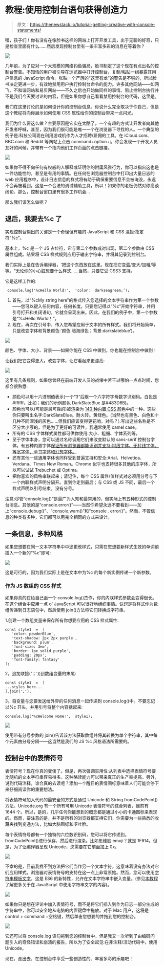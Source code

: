 # 教程:使用控制台语句获得创造力

> 原文：<https://thenewstack.io/tutorial-getting-creative-with-console-statements/>

嘿，孩子们！你有没有在像脸书这样的网站上打开开发工具，出于无聊的好奇，只是检查里面有什么……然后发现控制台里有一条丰富多彩的消息在等着你？

![](img/5bb7dbfe48ddb870bdda8dfa773a0592.png)

几年前，为了应对一个大规模的网络钓鱼骗局，脸书制定了这个现在有点出名的控制台警告。不知情的用户被引导在浏览器中打开控制台，复制/粘贴一组暴露其用户信息的 JavaScript 命令。张贴一个严厉的“这里有龙”的警告是不够的，所以脸书决定更进一步，有效地禁用用户执行控制台命令的能力。许多其他网站——如网飞、不和谐网站和易贝网站——不久之后也开始做同样的事情。阻止控制台执行并不是我们今天要讨论的内容，但是如果你想自己看看禁用控制台的代码，这里是。

我们在这里讨论的是如何设计你的控制台信息。你说什么完全取决于你自己，但是这个教程将向你展示如何使用 CSS 属性给你的控制台带来一点闪光。

我们为什么要这么做？主要原因是它实在太酷了。一个有趣的方式让开发者向其他开发者呼喊，甚至，因为我们很可能是唯一一个在浏览器下寻找的人。一个典型的例子是:科技公司现在利用游戏机作为人才招聘/雇佣的工具。在 iCloud.com、BBC.com 和 Reddit 等网站上点击 command+option+j，你会发现一个开发人员友好的问候，并带有一个指向他们工作页面的点击链接。

![](img/06fd8cf7d1dfd028f0c15476a9e97aac.png)

如果你不得不向任何有权威的人解释或证明你的附庸风雅行为，你可以指出这也是一件功能性的，甚至是有用的事情。在任何在浏览器控制台中打印出大量日志的 web 应用程序中，设计日志信息的样式将有助于确保重要信息不会被淹没，永远不会再被看到。这是一个合法的调试辅助工具，所以！如果你的老板仍然对你高谈阔论，那么，控制台窗口里有很多工作机会…

那么我们该怎么做呢？

## 退后，我要去%c 了

实现控制台输出的关键是一个奇怪但有趣的 JavaScript 和 CSS 混搭:指定符“%c”。

基本上，%c 是一个 JS 占位符，它与第二个参数成对出现，第二个参数由 CSS 属性组成。结果将 CSS 样式规则应用于输出字符串，并将其记录到控制台。

我们实际上是在告诉编译器，'把这个东西放在这里。现在把它变蓝/变大/加粗/等等。“无论你的小心脏想要什么样式……当然，只要它受 CSS3 支持。

它是这样工作的:

```
 console.log('%cHello World!',  'color:  darkseagreen;’);

```

1.  首先，以“%cMy string here”的格式传入您选择的文本字符串作为第一个参数——您可以键入任何内容，任何长度。只要您记得以“%c”开始字符串，并用引号打开和关闭语句，它就会呈现出来。因此，在我们的例子中，第一个参数是“%cHello World！”。
2.  现在，再次在引号中，传入您希望应用于文本的所有样式。我们将开始简单，只是改变字体和背景颜色:'颜色:暗海绿色；背景:darkslateblue’)。

![](img/2ebca1017539c9cf261382e02a9b8bc0.png)

颜色、字体、大小、背景——如果你能在 CSS 中做到，你也能在控制台中做到！

让我们把它变得更大，改变字体，让它看起来更漂亮:

![](img/58015d8484852e7cc14ac32a45420ae5.png)

这里有几条规则，如果您曾经在前端开发人员的战壕中苦干过哪怕一点点时间，您都会很熟悉:

*   颜色可以用十六进制值表示(一个“3”后跟一个六字符字母数字识别码。白色是#ffffff，比如；我们的示例颜色 DarkSlateBlue 是#483D8B)。
*   颜色也可以(可能是最可靠的)被渲染为 [140 种内置 CSS 颜色](https://www.w3schools.com/cssref/css_colors.asp)中的一种。这些你只要叫出名字:DarkSlateBlue。耐火砖。黄绿色。(当然也有黑色、白色和十几种不同深浅的灰色……但我们应该变得更花哨，对吗？).写出这些名称是不区分大小写的，但是为了更好的可读性，我通常使用 camel case。
*   所有的 CSS 字体样式属性都可供你使用:大小、粗细、字体系列等。
*   至于字体本身，您可以通过名称调用它们来改变默认的 sans-serif 控制台字体。有五种内置字体[保证所有浏览器都能识别并支持:衬线字体、无衬线字体、等宽字体、草书字体和幻想字体。](https://www.w3.org/Style/Examples/007/fonts.en.html)
*   还有其他一些通用字体也同样受到普遍支持和安全:Arial、Helvetica、Verdana、Times New Roman。Chrome 似乎也支持很多其他的库字体，所以可以试试 Trebuchet 或 Optima。
*   把你喜欢的风格串联起来；请记住，每个 CSS 属性/值样式对必须用分号与下一个内联样式声明分隔开。直到你走到最后；与 CSS 或 JS 不同，最后一个样式声明以引号结束，没有分号。

注意:尽管“console.log()”是最广为人知和最常用的，但实际上有五种形式的控制台消息。其他的是“console.error()”——当然你希望永远不要看到——加上“console.debug()”、“console.warn()”和“console . error()”。然而，不管信息的种类有多种，它们都可以用完全相同的方式来设计。

## 一条信息，多种风格

如果您想要在同一文本字符串中中途更改样式，只需在您想要新样式生效的单词前插入一个新的“%c”即可:

![](img/27929c17ea2d6a873de8f135c56143c9.png)

这是可行的，因为我们实际上是在文本中为%c 的每个新实例传递一个新参数。

### 作为 JS 数组的 CSS 样式

如果你真的在给自己画一个 console.log()杰作，你的内联样式参数会变得很长。在这个组合中应用一点 o' JavaScript 可以很好地组织事情。诀窍是将样式作为数组传递到日志语句中，然后使用 join()方法将它们转换成字符串。

1.创建一个数组变量来保存所有你想要应用的 CSS 样式属性:

```
const style1  =  [
   'color: powderBlue',
   'text-shadow: 2px 2px purple',  
   'background: plum',  
   'font-size: 3em',
   'border: 1px solid purple',
   'padding: 20px',
   'font-family: fantasy'
];

```

2。追加联接('；'))到数组变量的末尾:

```
const style1  =  [
...styles here...
].join(';');

```

3。将变量与您要发送给外界的任何消息一起传递到 console.log()中。不要忘记以%c 开头，并用引号将整个内容括起来:

```
console.log('%cWelcome Home!',  style1);

```

![](img/7683cde9007f4e2685090fcf7a643a95.png)

使用带有分号参数的 join()告诉该方法获取数组并将其转换为单个字符串，其中每个元素由分号分隔——这当然是我们的 JS %c 风格语法所需要的。

## 控制台中的表情符号

表情符号？现在你真的变傻了。但是，再次强调实用性:从列表中选择表情符号要比随机的文本字符串容易得多。这种略读能力可以带来真正的生产率提高。另外，说到代码注释，谁会真的去读呢？添加一个醒目的表情图标意味着人们可能会停下来仔细阅读你的重要想法。

将表情符号加入代码的最安全的方式是通过 Unicode 和 String.fromCodePoint()方法。Unicode.org 有一个所有可用 Unicode 表情符号的综合列表，目前有 1644 个。所以，是的，几乎任何你能想到的概念都是通过小小的卡通图标来表现的。然而，要注意的是，并不是所有的浏览器都支持它们，你需要为一些熟悉的收藏夹找到变通方法，比如大脑图标和呕吐脸。

每个表情符号都有一个独特的六位数识别码，您可以将它传递到。fromCodePoint()进行保存，然后进行渲染。比如思维脸 emoji？就是 1F914。但是，为了让编译器呈现 Unicode，您需要在它前面加上 0x。

![](img/3c02c6135844d79432d8d6d77b69d1c2.png)

不幸的是，目前我找不到方法把它们当作另一个文本字符，这意味着没有办法对它们应用样式。浏览器对表情符号的支持在这一点上非常原始。然而，您可以使用[字符串模板文字](https://developer.mozilla.org/en-US/docs/Web/JavaScript/Reference/Template_literals)，这是 ES6 的新特性，允许在文本字符串中嵌入变量。(参见[本教程](https://thenewstack.io/fat-arrow-points-way-easy-es6-goodies-busy-js-devs/)了解更多关于在 JavaScript 中使用字符串文字的内容)。

![](img/f3f470a1af2ba6b48306451705c47c93.png)

如果你只是想在评论中加入表情符号，而不是将它们插入到作为日志一部分生成的字符串中，你可以安全地从电脑的内置键盘中拖放。对于 Mac 用户，这将是 control + command +空格键，然后单击您想要的并拖到您的控制台。

![](img/af3eb365fe4df3b2efb9814338829408.png)

它还可以将 console.log 语句拖到您的控制台中，但是我又一次听到了由编码问题引入的奇怪错误和崩溃的报告，所以为了安全起见:在非注释/活动代码中，使用 Unicode。

现在，走出去，在控制台中享受一些创造性的、丰富多彩的乐趣吧！

<svg xmlns:xlink="http://www.w3.org/1999/xlink" viewBox="0 0 68 31" version="1.1"><title>Group</title> <desc>Created with Sketch.</desc></svg>